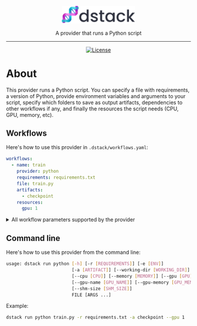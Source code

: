 <div align="center">
<img src="/docs/assets/logo.svg" width="200px"/>    

A provider that runs a Python script
______________________________________________________________________

[![License](https://img.shields.io/badge/License-Apache_2.0-blue.svg)](https://opensource.org/licenses/Apache-2.0)

</div>

# About

This provider runs a Python script. You can specify a file with requirements, a version of Python,
provide environment variables and arguments to your script, specify which folders to save as output artifacts,
dependencies to other workflows if any, and finally the resources the script needs (CPU, GPU, memory, etc).

## Workflows

Here's how to use this provider in `.dstack/workflows.yaml`:

```yaml
workflows:
  - name: train  
    provider: python
    requirements: requirements.txt
    file: train.py
    artifacts:
      - checkpoint
    resources:
      gpu: 1
```

<details>
<summary>All workflow parameters supported by the provider</summary>

| Parameter                 | Required | Description                                                          |
|---------------------------|----------|----------------------------------------------------------------------|
| `file`                    | Yes      | The Python file to run                                               |
| `args`                    | No       | The list of arguments for the Python script                          |
| `requirements`            | No       | The list of Python packages required by the script                   |
| `version`                 | No       | The major Python version. By default, it's `3.10`.                   |
| `environment`             | No       | The list of environment variables and their values                   |
| `artifacts`               | No       | The list of output artifacts                                         |
| `resources`               | No       | The hardware resources required to run the workflow                  |
| `resources.cpu`           | No       | The required number of CPUs                                          |
| `resources.memory`        | No       | The required amount of memory                                        |
| `resources.gpu`           | No       | The required number of GPUs                                          |
| `resources.gpu.name`      | No       | The name of the GPU brand (e.g. "V100", etc.)                        |
| `resources.gpu.count`     | No       | The required number of GPUs                                          |
| `resources.interruptible` | No       | `True` if the workflow can be interrupted. By default, it's `False`. |
</details>

## Command line

Here's how to use this provider from the command line:

```bash
usage: dstack run python [-h] [-r [REQUIREMENTS]] [-e [ENV]]
                         [-a [ARTIFACT]] [--working-dir [WORKING_DIR]]
                         [--cpu [CPU]] [--memory [MEMORY]] [--gpu [GPU]]
                         [--gpu-name [GPU_NAME]] [--gpu-memory [GPU_MEMORY]]
                         [--shm-size [SHM_SIZE]]
                         FILE [ARGS ...]
```

Example:

```bash
dstack run python train.py -r requirements.txt -a checkpoint --gpu 1 
```
